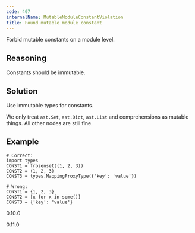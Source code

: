 ```yaml
---
code: 407
internalName: MutableModuleConstantViolation
title: Found mutable module constant
---
```


Forbid mutable constants on a module level.

## Reasoning
Constants should be immutable.

## Solution
Use immutable types for constants.

We only treat `ast.Set`, `ast.Dict`, `ast.List` and comprehensions as
mutable things. All other nodes are still fine.

## Example

    # Correct:
    import types
    CONST1 = frozenset((1, 2, 3))
    CONST2 = (1, 2, 3)
    CONST3 = types.MappingProxyType({'key': 'value'})
    
    # Wrong:
    CONST1 = {1, 2, 3}
    CONST2 = [x for x in some()]
    CONST3 = {'key': 'value'}

<div class="versionadded">

0.10.0

</div>

<div class="versionchanged">

0.11.0

</div>
